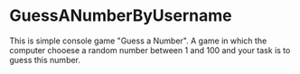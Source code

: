 # GuessANumberByUsername
This is simple console game "Guess a Number". A game in which the computer chooese a random number between 1 and 100 and your task is to guess this number.
